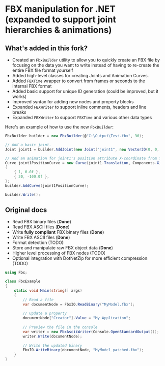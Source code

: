 # FBX manipulation for .NET (expanded to support joint hierarchies & animations)

## What's added in this fork?
- Created an `FbxBuilder` utility to allow you to quickly create an FBX file by focusing on the data you want to write instead of having to re-create the entire FBX file format yourself
- Added high-level classes for creating Joints and Animation Curves.
- Added `FBXTime` wrapper to convert from frames or seconds to the internal FBX format
- Added basic support for unique ID generation (could be improved, but it works)
- Improved syntax for adding new nodes and property blocks
- Expanded `FBXWriter` to support inline comments, headers and line breaks
- Expanded `FBXWriter` to support `FBXTime` and various other data types

Here's an example of how to use the new `FbxBuilder`:

```csharp
FbxBuilder builder = new FbxBuilder(@"C:\Output\Test.fbx", 30);

// Add a basic joint.
Joint joint1 = builder.AddJoint(new Joint("joint1", new Vector3D(0, 0, 100)));

// Add an animation for joint1's position attribute X-coordinate from frame 1 to 30.
Curve joint1PositionCurve = new Curve(joint1.Translation, Components.X)
{
    { 1, 0.0f },
    { 30, -100.0f },
};
builder.AddCurve(joint1PositionCurve);

builder.Write();
```

## Original docs
- Read FBX binary files (**Done**)
- Read FBX ASCII files (**Done**)
- Write **fully compliant** FBX binary files (**Done**)
- Write FBX ASCII files (**Done**)
- Format detection (TODO)
- Store and manipulate raw FBX object data (**Done**)
- Higher level processing of FBX nodes (TODO)
- Optional integration with DotNetZip for more efficient compression (TODO)

```csharp
using Fbx;

class FbxExample
{
	static void Main(string[] args)
	{
		// Read a file
		var documentNode = FbxIO.ReadBinary("MyModel.fbx");
		
		// Update a property
		documentNode["Creator"].Value = "My Application";
		
		// Preview the file in the console
		var writer = new FbxAsciiWriter(Console.OpenStandardOutput());
		writer.Write(documentNode);
		
		// Write the updated binary
		FbxIO.WriteBinary(documentNode, "MyModel_patched.fbx");
	}
}
```

